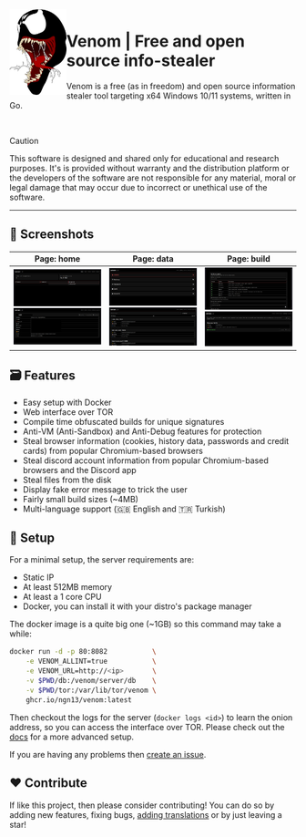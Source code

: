 <img align="left" width="100" height="150" src="assets/venom.png">

# Venom | Free and open source info-stealer
Venom is a free (as in freedom) and open source information stealer 
tool targeting x64 Windows 10/11 systems, written in Go.

</br>

> [!CAUTION]
> This software is designed and shared only for educational and 
> research purposes. It's is provided without warranty and the
> distribution platform or the developers of the software are not
> responsible for any material, moral or legal damage that may occur
> due to incorrect or unethical use of the software.

---

## 📸 Screenshots
| **Page:** home                                  | **Page:** data                              | **Page:** build                              |
| ----------------------------------------------- | ------------------------------------------- | -------------------------------------------- |
| ![](assets/home.png) ![](assets/connection.png) | ![](assets/data.png) ![](assets/cookie.png) | ![](assets/build.png) ![](assets/builds.png) |

## 🗃️ Features
- Easy setup with Docker
- Web interface over TOR
- Compile time obfuscated builds for unique signatures  
- Anti-VM (Anti-Sandbox) and Anti-Debug features for protection
- Steal browser information (cookies, history data, passwords and credit cards) from popular Chromium-based browsers
- Steal discord account information from popular Chromium-based browsers and the Discord app
- Steal files from the disk
- Display fake error message to trick the user
- Fairly small build sizes (~4MB)
- Multi-language support (🇬🇧 English and 🇹🇷 Turkish)

## 🚀 Setup 
For a minimal setup, the server requirements are:
- Static IP
- At least 512MB memory
- At least a 1 core CPU
- Docker, you can install it with your distro's package manager

The docker image is a quite big one (~1GB) so this command may take a while:
```bash
docker run -d -p 80:8082           \
    -e VENOM_ALLINT=true           \
    -e VENOM_URL=http://<ip>       \
    -v $PWD/db:/venom/server/db    \
    -v $PWD/tor:/var/lib/tor/venom \
    ghcr.io/ngn13/venom:latest
```
Then checkout the logs for the server (`docker logs <id>`) to learn the onion 
address, so you can access the interface over TOR. Please check out the [docs](docs/advanced.md) 
for a more advanced setup.

If you are having any problems then [create an issue](https://github.com/ngn13/ezcat/issues/new).

## ❤️ Contribute
If like this project, then please consider contributing! You can do so by
adding new features, fixing bugs, [adding translations](docs/translate.md) or by 
just leaving a star!
